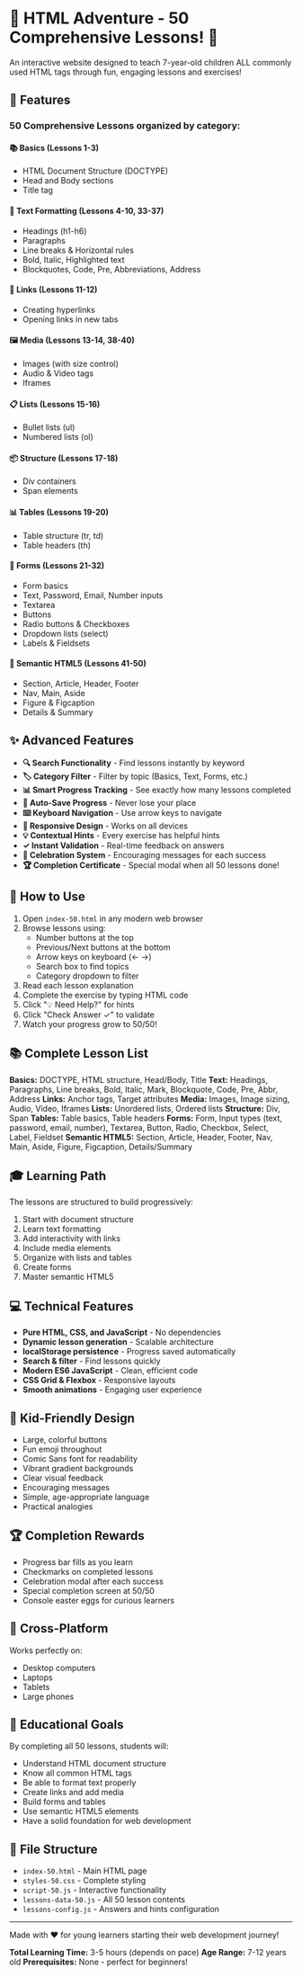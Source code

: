 # 🌟 HTML Adventure - 50 Comprehensive Lessons! 🌟

An interactive website designed to teach 7-year-old children ALL commonly used HTML tags through fun, engaging lessons and exercises!

## 🎯 Features

### **50 Comprehensive Lessons** organized by category:

#### 📚 Basics (Lessons 1-3)
- HTML Document Structure (DOCTYPE)
- Head and Body sections
- Title tag

#### 📝 Text Formatting (Lessons 4-10, 33-37)
- Headings (h1-h6)
- Paragraphs
- Line breaks & Horizontal rules
- Bold, Italic, Highlighted text
- Blockquotes, Code, Pre, Abbreviations, Address

#### 🔗 Links (Lessons 11-12)
- Creating hyperlinks
- Opening links in new tabs

#### 🖼️ Media (Lessons 13-14, 38-40)
- Images (with size control)
- Audio & Video tags
- Iframes

#### 📋 Lists (Lessons 15-16)
- Bullet lists (ul)
- Numbered lists (ol)

#### 📦 Structure (Lessons 17-18)
- Div containers
- Span elements

#### 📊 Tables (Lessons 19-20)
- Table structure (tr, td)
- Table headers (th)

#### 📝 Forms (Lessons 21-32)
- Form basics
- Text, Password, Email, Number inputs
- Textarea
- Buttons
- Radio buttons & Checkboxes
- Dropdown lists (select)
- Labels & Fieldsets

#### 🎯 Semantic HTML5 (Lessons 41-50)
- Section, Article, Header, Footer
- Nav, Main, Aside
- Figure & Figcaption
- Details & Summary

## ✨ Advanced Features

- **🔍 Search Functionality** - Find lessons instantly by keyword
- **🏷️ Category Filter** - Filter by topic (Basics, Text, Forms, etc.)
- **📊 Smart Progress Tracking** - See exactly how many lessons completed
- **💾 Auto-Save Progress** - Never lose your place
- **⌨️ Keyboard Navigation** - Use arrow keys to navigate
- **📱 Responsive Design** - Works on all devices
- **💡 Contextual Hints** - Every exercise has helpful hints
- **✓ Instant Validation** - Real-time feedback on answers
- **🎉 Celebration System** - Encouraging messages for each success
- **🏆 Completion Certificate** - Special modal when all 50 lessons done!

## 🚀 How to Use

1. Open `index-50.html` in any modern web browser
2. Browse lessons using:
   - Number buttons at the top
   - Previous/Next buttons at the bottom
   - Arrow keys on keyboard (← →)
   - Search box to find topics
   - Category dropdown to filter
3. Read each lesson explanation
4. Complete the exercise by typing HTML code
5. Click "💡 Need Help?" for hints
6. Click "Check Answer ✓" to validate
7. Watch your progress grow to 50/50!

## 📚 Complete Lesson List

**Basics:** DOCTYPE, HTML structure, Head/Body, Title
**Text:** Headings, Paragraphs, Line breaks, Bold, Italic, Mark, Blockquote, Code, Pre, Abbr, Address
**Links:** Anchor tags, Target attributes
**Media:** Images, Image sizing, Audio, Video, Iframes
**Lists:** Unordered lists, Ordered lists
**Structure:** Div, Span
**Tables:** Table basics, Table headers
**Forms:** Form, Input types (text, password, email, number), Textarea, Button, Radio, Checkbox, Select, Label, Fieldset
**Semantic HTML5:** Section, Article, Header, Footer, Nav, Main, Aside, Figure, Figcaption, Details/Summary

## 🎓 Learning Path

The lessons are structured to build progressively:
1. Start with document structure
2. Learn text formatting
3. Add interactivity with links
4. Include media elements
5. Organize with lists and tables
6. Create forms
7. Master semantic HTML5

## 💻 Technical Features

- **Pure HTML, CSS, and JavaScript** - No dependencies
- **Dynamic lesson generation** - Scalable architecture
- **localStorage persistence** - Progress saved automatically
- **Search & filter** - Find lessons quickly
- **Modern ES6 JavaScript** - Clean, efficient code
- **CSS Grid & Flexbox** - Responsive layouts
- **Smooth animations** - Engaging user experience

## 🎨 Kid-Friendly Design

- Large, colorful buttons
- Fun emoji throughout
- Comic Sans font for readability
- Vibrant gradient backgrounds
- Clear visual feedback
- Encouraging messages
- Simple, age-appropriate language
- Practical analogies

## 🏆 Completion Rewards

- Progress bar fills as you learn
- Checkmarks on completed lessons
- Celebration modal after each success
- Special completion screen at 50/50
- Console easter eggs for curious learners

## 📱 Cross-Platform

Works perfectly on:
- Desktop computers
- Laptops
- Tablets
- Large phones

## 🎯 Educational Goals

By completing all 50 lessons, students will:
- Understand HTML document structure
- Know all common HTML tags
- Be able to format text properly
- Create links and add media
- Build forms and tables
- Use semantic HTML5 elements
- Have a solid foundation for web development

## 📂 File Structure

- `index-50.html` - Main HTML page
- `styles-50.css` - Complete styling
- `script-50.js` - Interactive functionality
- `lessons-data-50.js` - All 50 lesson contents
- `lessons-config.js` - Answers and hints configuration

---

Made with ❤️ for young learners starting their web development journey!

**Total Learning Time:** 3-5 hours (depends on pace)
**Age Range:** 7-12 years old
**Prerequisites:** None - perfect for beginners!
